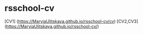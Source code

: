# rsschool-cv
[CV1] (https://MaryiaUlitskaya.github.io/rsschool-cv/cv) [CV2,CV3] (https://MaryiaUlitskaya.github.io/rsschool-cv/)
